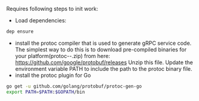 Requires following steps to init work:

* Load dependencies:
```bash
dep ensure
```
* install the protoc compiler that is used to generate gRPC service code. The simplest way to do this is to download pre-compiled binaries for your platform(protoc-<version>-<platform>.zip) from here: https://github.com/google/protobuf/releases
  Unzip this file.
  Update the environment variable PATH to include the path to the protoc binary file.
* install the protoc plugin for Go
```bash
go get -u github.com/golang/protobuf/protoc-gen-go
export PATH=$PATH:$GOPATH/bin
```
